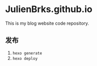 # JulienBrks.github.io

This is my blog website code repository.

## 发布
1. `hexo generate`
2. `hexo deploy`
